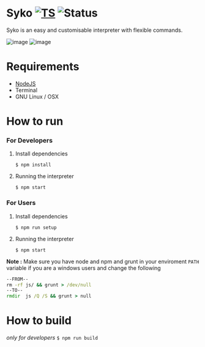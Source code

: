 
# Syko [![TS](https://img.shields.io/badge/TypeScript-2.9.x-blue.svg)](https://www.typescriptlang.org/) ![Status](https://img.shields.io/badge/Status-Under%20Development-red.svg)

Syko is an easy and customisable interpreter with flexible commands.

<div>

![image](https://user-images.githubusercontent.com/28386721/43343194-f7d14158-9202-11e8-897c-9b3388b06bb5.png) ![image](https://user-images.githubusercontent.com/28386721/43343253-38379346-9203-11e8-8d29-291cf9897f84.png)

</div>

# Requirements
+ [NodeJS](https://node.org)
+ Terminal
+ GNU Linux / OSX

# How to run
### For Developers
1. Install dependencies
    ```
    $ npm install
    ```
2. Running the interpreter
    ```
    $ npm start
    ```

### For Users
1. Install dependencies
    ```
    $ npm run setup
    ```
2. Running the interpreter
    ```
    $ npm start
    ```

**Note :** Make sure you have node and npm and grunt in your enviroment `PATH` variable if you are a windows users and change the following
```bat
--FROM--
rm -rf js/ && grunt > /dev/null
--TO--
rmdir  js /Q /S && grunt > null
```

# How to build
_only for developers_
    ```
    $ npm run build
    ```

